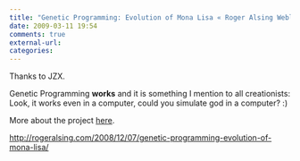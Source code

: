 ```yaml
---
title: "Genetic Programming: Evolution of Mona Lisa « Roger Alsing Weblog"
date: 2009-03-11 19:54
comments: true
external-url:
categories:
---
```

Thanks to JZX.  
  
Genetic Programming **works** and it is something I mention to all creationists: Look, it works even in a computer, could you simulate god in a computer? :)  
  
More about the project [here][1].

<http://rogeralsing.com/2008/12/07/genetic-programming-evolution-of-mona-lisa/>

  [1]: http://www.screamingduck.com/Article.php?ArticleID=46&Show=ABCE
